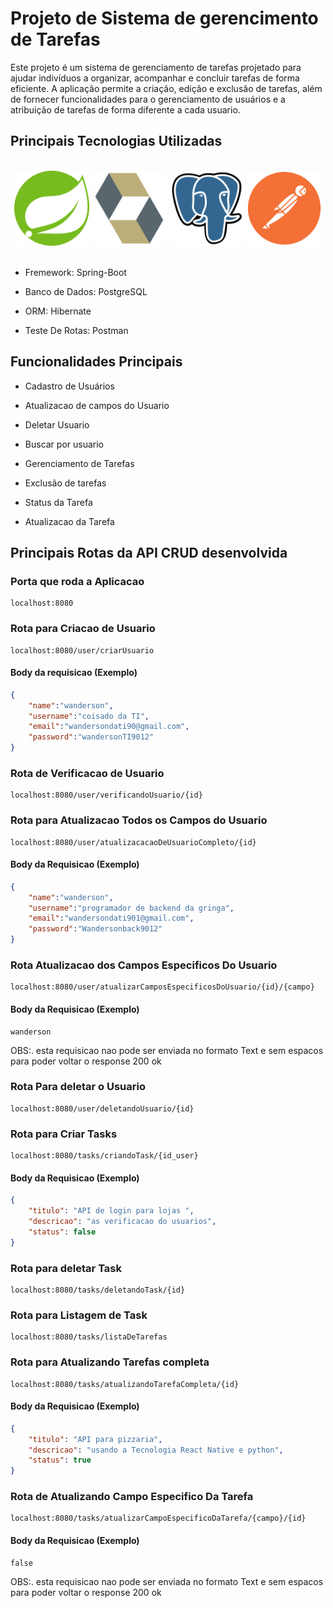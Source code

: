 # Projeto de Sistema de gerencimento de Tarefas 

Este projeto é um sistema de gerenciamento de tarefas projetado para ajudar indivíduos a organizar, acompanhar e concluir tarefas de forma eficiente. A aplicação permite a criação, edição e exclusão de tarefas, além de fornecer funcionalidades para o gerenciamento de usuários e a atribuição de tarefas de forma diferente a cada usuario.

## Principais Tecnologias Utilizadas

<br>

<div style="display: inline_block" align="center">

<img  alt="React-Native" width="120" src="https://raw.githubusercontent.com/devicons/devicon/master/icons/spring/spring-original.svg">
<img  alt="React-Native" width="120" src="https://raw.githubusercontent.com/devicons/devicon/master/icons/hibernate/hibernate-original.svg
">
<img  alt="React-Native" width="120" src="https://raw.githubusercontent.com/devicons/devicon/master/icons/postgresql/postgresql-original.svg">
<img  alt="React-Native" width="120" src="https://raw.githubusercontent.com/devicons/devicon/master/icons/postman/postman-original.svg">

</div>

<br>

- Fremework: Spring-Boot 

- Banco de Dados: PostgreSQL 

- ORM: Hibernate

- Teste De Rotas: Postman 

## Funcionalidades Principais

- Cadastro de Usuários

- Atualizacao de campos do Usuario

- Deletar Usuario 

- Buscar por usuario 

- Gerenciamento de Tarefas

- Exclusão de tarefas 

- Status da Tarefa 

- Atualizacao da Tarefa

## Principais Rotas da API CRUD desenvolvida 

### Porta que roda a Aplicacao 

```
localhost:8080
```

### Rota para Criacao de Usuario 
```
localhost:8080/user/criarUsuario
```

#### Body da requisicao (Exemplo)
```Json
{
    "name":"wanderson",
    "username":"coisado da TI",
    "email":"wandersondati90@gmail.com",
    "password":"wandersonTI9012"
}
```

### Rota de Verificacao de Usuario 

```
localhost:8080/user/verificandoUsuario/{id}
```

### Rota para Atualizacao Todos os Campos do Usuario 

```
localhost:8080/user/atualizacacaoDeUsuarioCompleto/{id}
```

#### Body da Requisicao (Exemplo)

```Json
{
    "name":"wanderson",
    "username":"programador de backend da gringa",
    "email":"wandersondati901@gmail.com",
    "password":"Wandersonback9012"
}
```

### Rota Atualizacao dos Campos Especificos Do Usuario

```
localhost:8080/user/atualizarCamposEspecificosDoUsuario/{id}/{campo}
```

#### Body da Requisicao (Exemplo)
```Text
wanderson
```

OBS:. esta requisicao nao pode ser enviada no formato Text e sem espacos para poder voltar o response 200 ok 

### Rota Para deletar o Usuario

```
localhost:8080/user/deletandoUsuario/{id}
```

### Rota para Criar Tasks 

```
localhost:8080/tasks/criandoTask/{id_user}
```

#### Body da Requisicao (Exemplo)

```json
{
    "titulo": "API de login para lojas ",
    "descricao": "as verificacao do usuarios",
    "status": false
}
```

### Rota para deletar Task 

```
localhost:8080/tasks/deletandoTask/{id}
```

### Rota para Listagem de Task 

``` 
localhost:8080/tasks/listaDeTarefas
```

### Rota para Atualizando Tarefas completa

```
localhost:8080/tasks/atualizandoTarefaCompleta/{id}
```

#### Body da Requisicao (Exemplo)

```Json
{
    "titulo": "API para pizzaria",
    "descricao": "usando a Tecnologia React Native e python",
    "status": true
}
```

### Rota de Atualizando Campo Especifico Da Tarefa

```
localhost:8080/tasks/atualizarCampoEspecificoDaTarefa/{campo}/{id}
```

#### Body da Requisicao (Exemplo)

```
false
```

OBS:. esta requisicao nao pode ser enviada no formato Text e sem espacos para poder voltar o response 200 ok 
